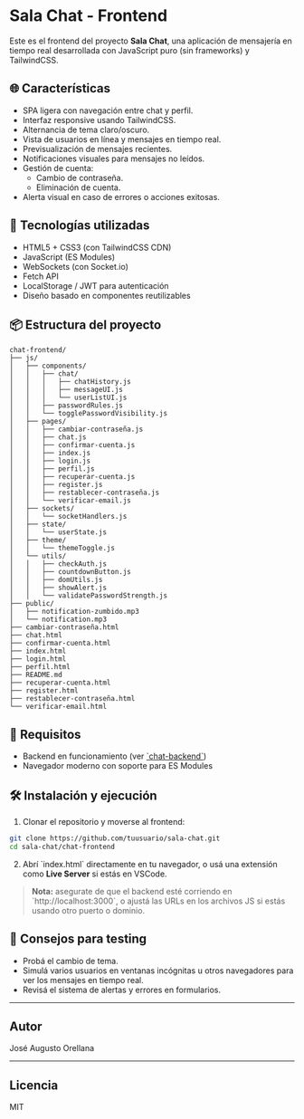 # Sala Chat - Frontend

Este es el frontend del proyecto **Sala Chat**, una aplicación de mensajería en tiempo real desarrollada con JavaScript puro (sin frameworks) y TailwindCSS.

## 🌐 Características

- SPA ligera con navegación entre chat y perfil.
- Interfaz responsive usando TailwindCSS.
- Alternancia de tema claro/oscuro.
- Vista de usuarios en línea y mensajes en tiempo real.
- Previsualización de mensajes recientes.
- Notificaciones visuales para mensajes no leídos.
- Gestión de cuenta:
  - Cambio de contraseña.
  - Eliminación de cuenta.
- Alerta visual en caso de errores o acciones exitosas.

## 🚀 Tecnologías utilizadas

- HTML5 + CSS3 (con TailwindCSS CDN)
- JavaScript (ES Modules)
- WebSockets (con Socket.io)
- Fetch API
- LocalStorage / JWT para autenticación
- Diseño basado en componentes reutilizables

## 📦 Estructura del proyecto

```
chat-frontend/
├── js/
│   ├── components/
│   │   ├── chat/
│   │   │   ├── chatHistory.js
│   │   │   ├── messageUI.js
│   │   │   └── userListUI.js
│   │   ├── passwordRules.js
│   │   └── togglePasswordVisibility.js
│   ├── pages/
│   │   ├── cambiar-contraseña.js
│   │   ├── chat.js
│   │   ├── confirmar-cuenta.js
│   │   ├── index.js
│   │   ├── login.js
│   │   ├── perfil.js
│   │   ├── recuperar-cuenta.js
│   │   ├── register.js
│   │   ├── restablecer-contraseña.js
│   │   └── verificar-email.js
│   ├── sockets/
│   │   └── socketHandlers.js
│   ├── state/
│   │   └── userState.js
│   ├── theme/
│   │   └── themeToggle.js
│   └── utils/
│   │   ├── checkAuth.js
│   │   ├── countdownButton.js
│   │   ├── domUtils.js
│   │   ├── showAlert.js
│   │   └── validatePasswordStrength.js
├── public/
│   ├── notification-zumbido.mp3
│   └── notification.mp3
├── cambiar-contraseña.html
├── chat.html
├── confirmar-cuenta.html
├── index.html
├── login.html
├── perfil.html
├── README.md
├── recuperar-cuenta.html
├── register.html
├── restablecer-contraseña.html
└── verificar-email.html
```

## 🔧 Requisitos

- Backend en funcionamiento (ver [\`chat-backend\`](../chat-backend/README.md))
- Navegador moderno con soporte para ES Modules

## 🛠️ Instalación y ejecución

1. Clonar el repositorio y moverse al frontend:

```bash
git clone https://github.com/tuusuario/sala-chat.git
cd sala-chat/chat-frontend
```

2. Abrí \`index.html\` directamente en tu navegador, o usá una extensión como **Live Server** si estás en VSCode.

> **Nota:** asegurate de que el backend esté corriendo en \`http://localhost:3000\`, o ajustá las URLs en los archivos JS si estás usando otro puerto o dominio.

## 🧪 Consejos para testing

- Probá el cambio de tema.
- Simulá varios usuarios en ventanas incógnitas u otros navegadores para ver los mensajes en tiempo real.
- Revisá el sistema de alertas y errores en formularios.

---

## Autor

José Augusto Orellana

---

## Licencia

MIT